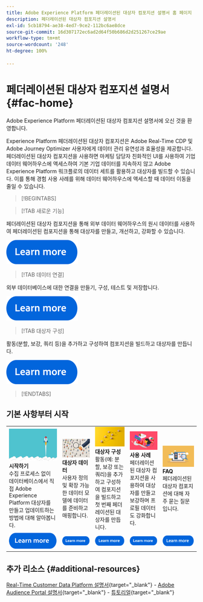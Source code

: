 ```yaml
---
title: Adobe Experience Platform 페더레이션된 대상자 컴포지션 설명서 홈 페이지
description: 페더레이션된 대상자 컴포지션 설명서
exl-id: 5cb18794-ae38-4ed7-9ce2-112bc6ae8dce
source-git-commit: 16d307172ec6ad2d64f50b686d2d251267ce29ae
workflow-type: tm+mt
source-wordcount: '248'
ht-degree: 100%

---
```


# 페더레이션된 대상자 컴포지션 설명서  {#fac-home}

Adobe Experience Platform 페더레이션된 대상자 컴포지션 설명서에 오신 것을 환영합니다.

Experience Platform 페더레이션된 대상자 컴포지션은 Adobe Real-Time CDP 및 Adobe Journey Optimizer 사용자에게 데이터 관리 유연성과 효율성을 제공합니다. 페더레이션된 대상자 컴포지션을 사용하면 마케팅 담당자 친화적인 UI를 사용하여 기업 데이터 웨어하우스에 액세스하여 기본 기업 데이터를 지속하지 않고 Adobe Experience Platform 워크플로의 데이터 세트를 활용하고 대상자를 빌드할 수 있습니다. 이를 통해 경험 사용 사례를 위해 데이터 웨어하우스에 액세스할 때 데이터 이동을 줄일 수 있습니다.

>[!BEGINTABS]

>[!TAB 새로운 기능]

페더레이션된 대상자 컴포지션을 통해 외부 데이터 웨어하우스의 원시 데이터를 사용하여 페더레이션된 컴포지션을 통해 대상자를 만들고, 개선하고, 강화할 수 있습니다.

[![이미지](assets/learn-more-button.svg)](start/release-notes.md)

>[!TAB 데이터 연결]

외부 데이터베이스에 대한 연결을 만들기, 구성, 테스트 및 저장합니다.

[![이미지](assets/learn-more-button.svg)](connections/home.md)

>[!TAB 대상자 구성]

활동(분할, 보강, 쿼리 등)을 추가하고 구성하여 컴포지션을 빌드하고 대상자를 만듭니다.

[![이미지](assets/learn-more-button.svg)](compositions/gs-compositions.md)

>[!ENDTABS]

## 기본 사항부터 시작

<table style="table-layout:fixed">
  <tr style="border: 0;">
    <td>
    <a href="start/get-started.md"><img src="assets/do-not-localize/start-quick.png"></a>
    <div><strong>시작하기</strong><br/>수집 프로세스 없이 데이터베이스에서 직접 Adobe Experience Platform 대상자를 만들고 업데이트하는 방법에 대해 알아봅니다.
    </div>
    </td>
    <td>
    <a href="data-management/gs-models.md"><img src="assets/do-not-localize/start-profiles.png"></a>
    <div><strong>대상자 데이터</strong><br/>사용자 정의 및 확장 가능한 데이터 모델에 데이터를 준비하고 매핑합니다.
    </div>
    </td>
    <td>
    <a href="compositions/gs-compositions.md"><img src="assets/do-not-localize/start-journey.jpeg"></a>
    <div><strong>대상자 구성</strong><br/>활동(예: 분할, 보강 또는 쿼리)을 추가하고 구성하여 컴포지션을 빌드하고 첫 번째 페더레이션된 대상자를 만듭니다.
    </div>
    </td>
    <td>
    <a href="start/get-started.md#use-cases"><img src="assets/do-not-localize/start-use-cases.png"></a>
    <div><strong>사용 사례</strong><br/>페더레이션된 대상자 컴포지션을 사용하여 대상자를 만들고 보강하며 프로필 데이터도 강화합니다.
    </div>
    </td>
    <td>
    <a href="start/faq.md"><img src="assets/do-not-localize/start-faq.png"></a>
    <div><strong>FAQ</strong><br/>페더레이션된 대상자 컴포지션에 대해 자주 묻는 질문입니다.</div>
    </td>
  </tr>
  <tr style="border: 0;">
    <td><a href="start/get-started.md"><img src="assets/learn-more-button.svg"></a></td>
    <td><a href="data-management/gs-models.md"><img src="assets/learn-more-button.svg"></a></td>
    <td><a href="compositions/gs-compositions.md"><img src="assets/learn-more-button.svg"></a></td>
    <td><a href="start/get-started.md#use-cases"><img src="assets/learn-more-button.svg"></a></td>
    <td><a href="start/faq.md"><img src="assets/learn-more-button.svg"></a></td>
    </tr>
</table>

## 추가 리소스  {#additional-resources}

[Real-Time Customer Data Platform 설명서](https://experienceleague.adobe.com/ko/docs/experience-platform/rtcdp/home){target="_blank"} - [Adobe Audience Portal 설명서](https://experienceleague.adobe.com/ko/docs/experience-platform/segmentation/ui/audience-dashboard){target="_blank"} - [튜토리얼](https://experienceleague.adobe.com/ko/docs/platform-learn/tutorials/audiences/introduction-to-audience-portal-and-composition){target="_blank"}
